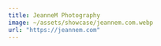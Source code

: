 ```yaml
---
title: JeanneM Photography
image: ~/assets/showcase/jeannem.com.webp
url: "https://jeannem.com"
---
```

